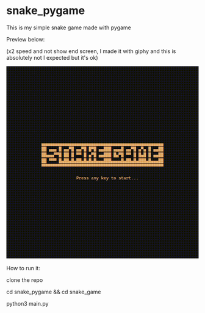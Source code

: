 # snake_pygame

This is my simple snake game made with pygame

Preview below:

(x2 speed and not show end screen, I made it with giphy and this is absolutely not I expected but it's ok)

![game preview](snake_game/images/snake_pygame_preview2.gif "preview of the game")


How to run it:

clone the repo

cd snake_pygame && cd snake_game

python3 main.py
